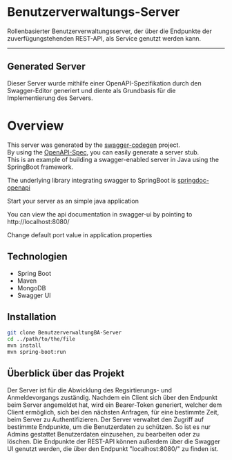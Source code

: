 # Benutzerverwaltungs-Server
Rollenbasierter Benutzerverwaltungsserver, der über die Endpunkte der zuverfügungstehenden REST-API, als Service genutzt werden kann. 
***

## Generated Server
Dieser Server wurde mithilfe einer OpenAPI-Spezifikation durch den Swagger-Editor generiert und diente als Grundbasis für die Implementierung des Servers. 
# Overview  
This server was generated by the [swagger-codegen](https://github.com/swagger-api/swagger-codegen) project.  
By using the [OpenAPI-Spec](https://github.com/swagger-api/swagger-core), you can easily generate a server stub.  
This is an example of building a swagger-enabled server in Java using the SpringBoot framework.

The underlying library integrating swagger to SpringBoot is [springdoc-openapi](https://github.com/springdoc/springdoc-openapi)

Start your server as an simple java application  

You can view the api documentation in swagger-ui by pointing to  
http://localhost:8080/  

Change default port value in application.properties

## Technologien
- Spring Boot
- Maven
- MongoDB
- Swagger UI

## Installation
```bash
git clone BenutzerverwaltungBA-Server
cd ../path/to/the/file
mvn install
mvn spring-boot:run
```

## Überblick über das Projekt
Der Server ist für die Abwicklung des Regsirtierungs- und Anmeldevorgangs zuständig. Nachdem ein Client sich über den Endpunkt beim Server angemeldet hat, wird ein Bearer-Token generiert, welcher dem Client ermöglich, sich bei den nächsten Anfragen, für eine bestimmte Zeit, beim Server zu Authentifizieren. 
Der Server verwaltet den Zugriff auf bestimmte Endpunkte, um die Benutzerdaten zu schützen. So ist es nur Admins gestattet Benutzerdaten einzusehen, zu bearbeiten oder zu löschen. 
Die Endpunkte der REST-API können außerdem über die Swagger UI genutzt werden, die über den Endpunkt "localhost:8080/" zu finden ist. 
